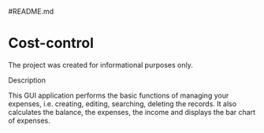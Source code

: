 #README.md

# Сost-control

The project was created for informational purposes only.

Description

This GUI application performs the basic functions of managing your expenses, i.e. creating, editing, searching, 
deleting the records. It also calculates the balance, the expenses, the income and displays the bar chart of expenses.
